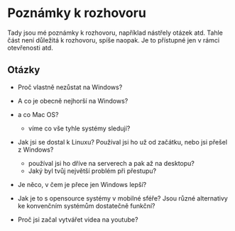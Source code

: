 # Poznámky k rozhovoru
Tady jsou mé poznámky k rozhovoru, například nástřely otázek atd. Tahle část není důležitá k rozhovoru, spíše naopak. Je to přístupné jen v rámci otevřenosti atd.

## Otázky
- Proč vlastně nezůstat na Windows?
- A co je obecně nejhorší na Windows?
- a co Mac OS?
    - víme co vše tyhle systémy sledují?

- Jak jsi se dostal k Linuxu? Používal jsi ho už od začátku, nebo jsi přešel z Windows?
    - používal jsi ho dříve na serverech a pak až na desktopu?
    - Jaký byl tvůj největší problém při přestupu?
- Je něco, v čem je přece jen Windows lepší?

- Jak je to s opensource systémy v mobilné sféře? Jsou různé alternativy ke konvenčním systémům dostatečně funkční?

- Proč jsi začal vytvářet videa na youtube?